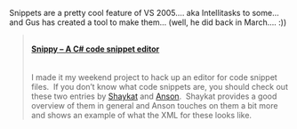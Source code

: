 Snippets are a pretty cool feature of VS 2005&#8230;. aka Intellitasks to some&#8230; and Gus has created a tool to make them&#8230; (well, he did back in March&#8230;. :))

<blockquote dir="ltr" style="MARGIN-RIGHT: 0px">
  <p>
    <b><br /> <a id="viewpost.ascx_TitleUrl" href="http://weblogs.asp.net/gusperez/archive/2004/03/21/93687.aspx" class="broken_link">Snippy &#8211; A C# code snippet editor</a><br /> </b><br /> <br />I made it my weekend project to hack up an editor for code snippet files.&nbsp; If you don&#8217;t know what code snippets are, you should check out these two entries by <a href="http://blogs.msdn.com/shaykatc/archive/2004/02/24/79481.aspx" class="broken_link">Shaykat</a> and <a href="http://blogs.msdn.com/ansonh/archive/2004/03/13/89185.aspx" class="broken_link">Anson</a>.&nbsp; Shaykat provides a good overview of them in general and Anson touches on them a bit more and shows an example of what the XML for these looks like.&nbsp;
  </p>
</blockquote>